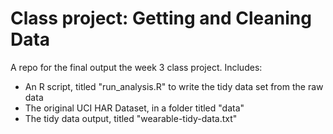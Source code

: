 # Class project: Getting and Cleaning Data
A repo for the final output the week 3 class project. Includes:
* An R script, titled "run_analysis.R" to write the tidy data set from the raw data
* The original UCI HAR Dataset, in a folder titled "data"
* The tidy data output, titled "wearable-tidy-data.txt" 

